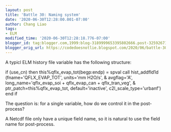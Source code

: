 ```yaml
---
layout: post
title: 'Battle 30: Naming system'
date: '2020-06-30T12:28:00.001-07:00'
author: Chang Liao
tags:
- ELM
modified_time: '2020-06-30T12:28:18.776-07:00'
blogger_id: tag:blogger.com,1999:blog-3189999653395802666.post-3259267161008689176
blogger_orig_url: https://codedoesnotlie.blogspot.com/2020/06/battle-30-naming-system.html
---
```


A typicl ELM history file variable has the following structure:

if (use_cn) then
    this%qflx_evap_tot(begp:endp) = spval
     call hist_addfld1d (fname='QFLX_EVAP_TOT', units='mm H2O/s', &
        avgflag='A', long_name='qflx_evap_soi + qflx_evap_can + qflx_tran_veg', &
        ptr_patch=this%qflx_evap_tot, default='inactive', c2l_scale_type='urbanf')
end if

The question is: for a single variable, how do we control it in the post-process?

A Netcdf file only have a unique field name, so it is natural to use the field name for post-process.